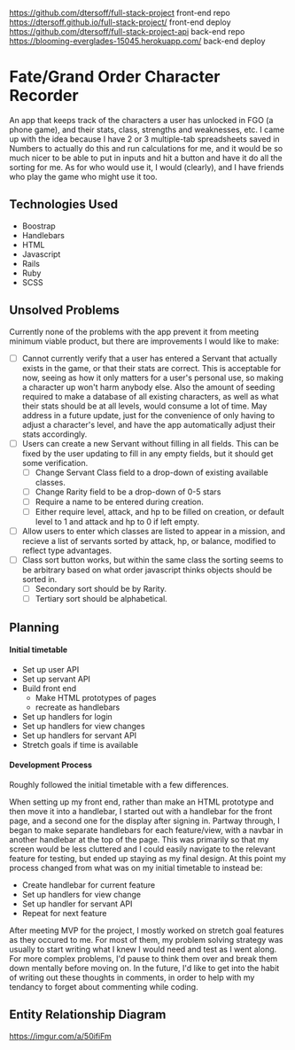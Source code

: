 https://github.com/dtersoff/full-stack-project front-end repo
https://dtersoff.github.io/full-stack-project/ front-end deploy
https://github.com/dtersoff/full-stack-project-api back-end repo
https://blooming-everglades-15045.herokuapp.com/ back-end deploy

# Fate/Grand Order Character Recorder
An app that keeps track of the characters a user has unlocked in FGO (a phone game), and their stats, class, strengths and weaknesses, etc. I came up with the idea because I have 2 or 3 multiple-tab spreadsheets saved in Numbers to actually do this and run calculations for me, and it would be so much nicer to be able to put in inputs and hit a button and have it do all the sorting for me. As for who would use it, I would (clearly), and I have friends who play the game who might use it too.


## Technologies Used
- Boostrap
- Handlebars
- HTML
- Javascript
- Rails
- Ruby
- SCSS

## Unsolved Problems
Currently none of the problems with the app prevent it from meeting minimum viable product, but there are improvements I would like to make:
- [ ] Cannot currently verify that a user has entered a Servant that actually exists in the game, or that their stats are correct. This is acceptable for now, seeing as how it only matters for a user's personal use, so making a character up won't harm anybody else. Also the amount of seeding required to make a database of all existing characters, as well as what their stats should be at all levels, would consume a lot of time. May address in a future update, just for the convenience of only having to adjust a character's level, and have the app automatically adjust their stats accordingly.
- [ ] Users can create a new Servant without filling in all fields. This can be fixed by the user updating to fill in any empty fields, but it should get some verification.
  - [ ] Change Servant Class field to a drop-down of existing available classes.
  - [ ] Change Rarity field to be a drop-down of 0-5 stars
  - [ ] Require a name to be entered during creation.
  - [ ] Either require level, attack, and hp to be filled on creation, or default level to 1 and attack and hp to 0 if left empty.
- [ ] Allow users to enter which classes are listed to appear in a mission, and recieve a list of servants sorted by attack, hp, or balance, modified to reflect type advantages.
- [ ] Class sort button works, but within the same class the sorting seems to be arbitrary based on what order javascript thinks objects should be sorted in.
  - [ ] Secondary sort should be by Rarity.
  - [ ] Tertiary sort should be alphabetical.

## Planning
#### Initial timetable
- Set up user API
- Set up servant API
- Build front end
  - Make HTML prototypes of pages
  - recreate as handlebars
- Set up handlers for login
- Set up handlers for view changes
- Set up handlers for servant API
- Stretch goals if time is available

#### Development Process
Roughly followed the initial timetable with a few differences.

When setting up my front end, rather than make an HTML prototype and then move it into a handlebar, I started out with a handlebar for the front page, and a second one for the display after signing in. Partway through, I began to make separate handlebars for each feature/view, with a navbar in another handlebar at the top of the page. This was primarily so that my screen would be less cluttered and I could easily navigate to the relevant feature for testing, but ended up staying as my final design. At this point my process changed from what was on my initial timetable to instead be:
- Create handlebar for current feature
- Set up handlers for view change
- Set up handler for servant API
- Repeat for next feature

After meeting MVP for the project, I mostly worked on stretch goal features as they occured to me. For most of them, my problem solving strategy was usually to start writing what I knew I would need and test as I went along. For more complex problems, I'd pause to think them over and break them down mentally before moving on. In the future, I'd like to get into the habit of writing out these thoughts in comments, in order to help with my tendancy to forget about commenting while coding.

## Entity Relationship Diagram
https://imgur.com/a/50ifiFm
